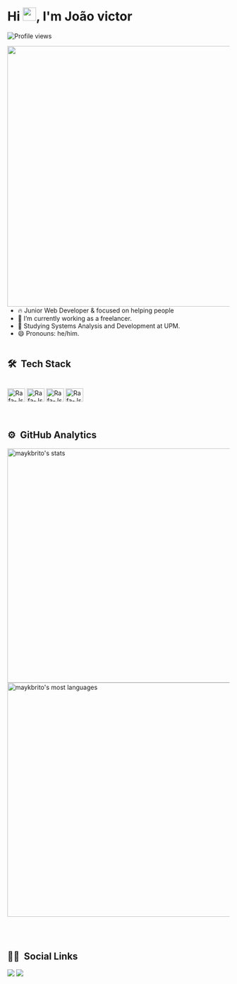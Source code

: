 ### <h1 align="left">Hi <img src="https://raw.githubusercontent.com/kaueMarques/kaueMarques/master/hi.gif" width="30px">, I'm João victor</h1>
<p align="left"> <img src="https://komarev.com/ghpvc/?username=Dantekenway&color=yellow" alt="Profile views" /> </p>
<img align="right" height="590em" src="https://raw.githubusercontent.com/gist/Dantekenway/a9bf326e533b93685338fbd531fa378a/raw/3dcbed663d892e0077900f715b7655f5605c309b/githubcard.svg"/>
  
 - 🔥 Junior Web Developer & focused on helping people 
- 🔭 I’m currently working as a freelancer.
- 🌱 Studying Systems Analysis and Development at UPM.
- 😄 Pronouns: he/him.
 <br><br>



## 🛠 &nbsp;Tech Stack
<div style="display: inline_block"><br>
<img align="center" alt="Rafa-Js" height="30" width="40" src="https://cdn.jsdelivr.net/gh/devicons/devicon/icons/javascript/javascript-original.svg" />
<img align="center" alt="Rafa-Js" height="30" width="40" src="https://cdn.jsdelivr.net/gh/devicons/devicon/icons/html5/html5-original.svg" />
<img align="center" alt="Rafa-Js" height="30" width="40" src="https://cdn.jsdelivr.net/gh/devicons/devicon/icons/css3/css3-original.svg" />
<img align="center" alt="Rafa-Js" height="30" width="40" src="https://cdn.jsdelivr.net/gh/devicons/devicon/icons/python/python-original.svg" />
</div>
<br><br>




## ⚙️ &nbsp;GitHub Analytics
<p align="left">
<img width="530em" src="https://github-readme-stats.vercel.app/api?username=Dantekenway&show_icons=true&theme=vision-friendly-dark" alt="maykbrito's stats"/>
<img width="530em" src="https://github-readme-stats.vercel.app/api/top-langs/?username=Dantekenway&layout=compact&theme=vision-friendly-dark" alt="maykbrito's most languages"/>
</p>
<br><br>

## 🧑🏻 &nbsp;Social Links

  <div>
  <a href = "mailto:contatojoaovictordefranca@gmail.com"><img src="https://img.shields.io/badge/-Gmail-%23333?style=for-the-badge&logo=gmail&logoColor=white" target="_blank"></a>
  <a href="https://www.linkedin.com/in/jo%C3%A3o-victor-de-fran%C3%A7a-freitas-4a6aa9231/" target="_blank"><img src="https://img.shields.io/badge/-LinkedIn-%230077B5?style=for-the-badge&logo=linkedin&logoColor=white" target="_blank"></a> 
  </div>
